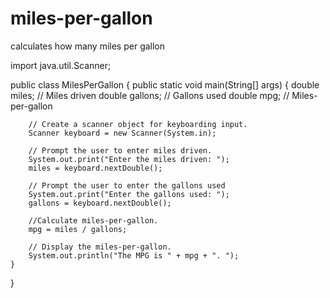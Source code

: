 # miles-per-gallon
calculates how many miles per gallon



import java.util.Scanner;

public class MilesPerGallon
{
    public static void main(String[] args)
    {
        double miles;        // Miles driven
        double gallons;     // Gallons used
        double mpg;         // Miles-per-gallon

        // Create a scanner object for keyboarding input.
        Scanner keyboard = new Scanner(System.in);

        // Prompt the user to enter miles driven.
        System.out.print("Enter the miles driven: ");
        miles = keyboard.nextDouble();

        // Prompt the user to enter the gallons used
        System.out.print("Enter the gallons used: ");
        gallons = keyboard.nextDouble();

        //Calculate miles-per-gallon.
        mpg = miles / gallons;

        // Display the miles-per-gallon.
        System.out.println("The MPG is " + mpg + ". ");
    }
}
